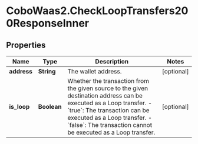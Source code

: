 # CoboWaas2.CheckLoopTransfers200ResponseInner

## Properties

Name | Type | Description | Notes
------------ | ------------- | ------------- | -------------
**address** | **String** | The wallet address. | [optional] 
**is_loop** | **Boolean** | Whether the transaction from the given source to the given destination address can be executed as a Loop transfer.  - &#x60;true&#x60;: The transaction can be executed as a Loop transfer. - &#x60;false&#x60;: The transaction cannot be executed as a Loop transfer.  | [optional] 


